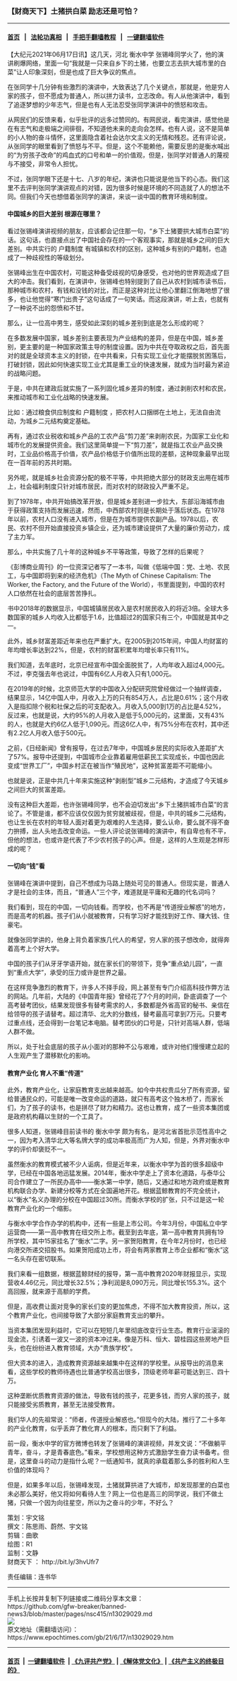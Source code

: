 ### 【财商天下】土猪拱白菜 励志还是可怕？
------------------------

#### [首页](https://github.com/gfw-breaker/banned-news3/blob/master/README.md) &nbsp;&nbsp;|&nbsp;&nbsp; [法轮功真相](https://github.com/begood0513/basic/blob/master/README.md)  &nbsp;&nbsp;|&nbsp;&nbsp; [手把手翻墙教程](https://github.com/gfw-breaker/guides/wiki)  &nbsp;&nbsp;|&nbsp;&nbsp; [一键翻墙软件](https://github.com/gfw-breaker/nogfw/blob/master/README.md)  



<div><p>
 【大纪元2021年06月17日讯】这几天，河北
 <ok href="https://www.epochtimes.com/gb/tag/%E8%A1%A1%E6%B0%B4%E4%B8%AD%E5%AD%A6.html">
  衡水中学
 </ok>
 张锡峰同学火了，他的演讲刷爆网络，里面一句“我就是一只来自乡下的土猪，也要立志去拱大城市里的白菜”让人印象深刻，但是也成了巨大争议的焦点。
</p>
<p>
 在张同学十几分钟有些激烈的演讲中，大致表达了几个关键点，那就是，他是穷人家的孩子，但不愿成为普通人，所以拼力读书，立志改命。有人从他演讲中，看到了追逐梦想的少年志气，但是也有人无法忍受张同学演讲中的愤怒和攻击。
</p>
<p>
 从网民们的反馈来看，似乎批评的远多过赞同的。有网民说，看完演讲，感觉他是在有志气和走极端之间徘徊，不知道他未来的走向会怎样。也有人说，这不是简单的小人物的奋斗情怀，这里面隐含着社会达尔文主义的无情和残忍。还有评论说，从张同学的眼里看到了愤怒与不平。但是，这个不能赖他，需要反思的是衡水喊出的“为穷孩子改命”的鸡血式的口号和单一的价值观，但是，张同学对普通人的蔑视与不接受，非常令人担忧。
</p>
<p>
 不过，张同学眼下还是十七、八岁的年纪，演讲也只能说是他当下的心态。我们这里不去评判张同学演讲观点的对错，因为很多时候是环境的不同造就了人的想法不同。但我们今天也想借着张同学的演讲，来谈一谈中国的教育环境和制度。
</p>
<p>
</p>
<h4>
 中国城乡的巨大差别 根源在哪里？
</h4>
<p>
 看过张锡峰演讲视频的朋友，应该都会记住那一句，“乡下土猪要拱大城市白菜”的话。这句话，也直接点出了中国社会存在的一个客观事实，那就是城乡之间的巨大差别。中共实行的
 <ok href="https://www.epochtimes.com/gb/tag/%E6%88%B7%E7%B1%8D%E5%88%B6%E5%BA%A6.html">
  户籍制度
 </ok>
 有城镇和农村的区别，这种城乡有别的户籍制，也造成了一种歧视性的等级划分。
</p>
<p>
 张锡峰出生在中国农村，可能这种备受歧视的切身感受，也对他的世界观造成了巨大的冲击。我们看到，在演讲中，张锡峰也特别提到了自己从农村到城市读书后，那种城市和农村，有钱和没钱的对比，而正是这种对比让他心里翻江倒海地想了很多，也让他觉得“寒门出贵子”这句话成了一句笑话。而这段演讲，听上去，也就有了一种说不出的怨愤和不甘。
</p>
<p>
 那么，让一位高中男生，感受如此深刻的城乡差别到底是怎么形成的呢？
</p>
<p>
 在多数发展中国家，城乡差别主要表现为产业结构的差异，但是在中国，城乡差别，更主要的是一种国家政策主导的制度设置。因为中共在夺取政权之后，首先面对的就是全球资本主义的封锁，在中共看来，只有实现工业化才能摆脱贫困落后，打破封锁，因此如何快速实现工业尤其是重工业的快速发展，就成为当时最为紧迫的战略问题。
</p>
<p>
 于是，中共在建政后就实施了一系列固化城乡差异的制度，通过剥削农村和农民，来推动城市和工业化战略的快速发展。
</p>
<p>
 比如：通过粮食供应制度和
 <ok href="https://www.epochtimes.com/gb/tag/%E6%88%B7%E7%B1%8D%E5%88%B6%E5%BA%A6.html">
  户籍制度
 </ok>
 ，把农村人口捆绑在土地上，无法自由流动，为城乡二元结构奠定基础。
</p>
<p>
 再有，通过农业税收和城乡产品的工农产品“剪刀差”来剥削农民，为国家工业化和城市化的发展提供资金。我们这里简单提一下“剪刀差”，就是指工农业产品交换时，工业品价格高于价值，农产品价格低于价值所出现的差额，这种现象最早出现在一百年前的苏共时期。
</p>
<p>
 另外呢，就是城乡社会资源分配的极不平等，中共把绝大部分的财政支出用在城市上，社会福利制度只针对城市居民，而对农村的财政投入严重不足。
</p>
<p>
 到了1978年，中共开始搞改革开放，但是城乡差别进一步拉大，东部沿海城市由于获得政策支持而发展迅速，然而，中西部农村则是长期处于落后状态。在1978年以前，农村人口没有进入城市，但是在为城市提供农副产品。1978以后，农民、农村不但开始直接投资乡镇企业，还为城市建设提供了大量的廉价劳动力，成了主力军。
</p>
<p>
 那么，中共实施了几十年的这种城乡不平等政策，导致了怎样的后果呢？
</p>
<p>
 《彭博商业周刊》的一位资深记者写了一本书，叫做《低端中国：党、土地、农民工，与中国即将到来的经济危机》（The Myth of Chinese Capitalism: The Worker, the Factory, and the Future of the World），书里面提到，中国的农村人口依然在社会的底层苦苦挣扎。
</p>
<p>
 书中2018年的数据显示，中国城镇居民收入是农村居民收入的将近3倍。全球大多数国家的城乡人均收入比都低于1.6，比值超过2的国家只有三个，中国就是其中之一。
</p>
<p>
 此外，城乡财富差距近年来也在严重扩大。在2005到2015年间，中国人均财富的年均增长率达到22%，但是，农村的财富积累年均增长率只有11%。
</p>
<p>
 我们知道，去年底时，北京已经宣布中国全面脱贫了，人均年收入超过4,000元。不过，李克强去年也说过，中国有6亿人月收入只有1,000元。
</p>
<p>
 在2019年的时候，北京师范大学的中国收入分配研究院曾经做过一个抽样调查，结果显示，14亿中国人中，月收入上万的只有854万人，占比是0.61%；这个月收入是指扣除个税和社保之后的可支配收入。月收入5,000到1万的占比是4.52%，反过来，也就是说，大约95%的人月收入是低于5,000元的，这里面，又有43%的人，也就是大约6亿人低于1,090元。而这6亿人中，有75%分布在农村，其中还有2.2亿人月收入低于500元。
</p>
<p>
 之前，《日经新闻》曾有报导，在过去7年中，中国城乡居民的实际收入差距扩大了57%。报导中还提到，中国城市企业靠着雇用低薪民工实现成长，中国也因此变成“世界工厂”，中国乡村正在被当作“殖民地”，这种贫富差距不可能缩小。
</p>
<p>
 也就是说，正是中共几十年来实施这种“剥削型”城乡二元结构，才造成了今天城乡之间巨大的贫富差距。
</p>
<p>
 没有这种巨大差距，也许张锡峰同学，也不会迫切发出“乡下土猪拱城市白菜”的言论了。不管是谁，都不应该仅仅因为贫穷就被歧视，但是，中共的城乡二元结构，也让生长在农村的年轻人面对着更为艰难的人生选择，要么认命，要么就不得不奋力拚搏，出人头地去改变命运。一些人评论说张锡峰的演讲中，有自卑也有不平，但他的想法，也或许是代表了不少农村孩子的心声。但是，这样的人生观是怎样形成的呢？
</p>
<h4>
 一切向“钱”看
</h4>
<p>
 张锡峰在演讲中提到，自己不想成为马路上随处可见的普通人。但现实是，普通人才是社会的主体，而且，“普通人”三个字，难道就是平庸和无趣的代名词吗？
</p>
<p>
 我们看到，现在的中国，一切向钱看。而学校，也不再是“传道授业解惑”的地方，而是高考的机器。孩子们从小就被教育，只有学习好才能找到好工作、赚大钱、住豪宅。
</p>
<p>
 就像张同学讲的，他身上背负着家族几代人的希望，穷人家的孩子想改命，就得奔着高考上个好大学。
</p>
<p>
 中国的孩子们从牙牙学语开始，就在家长们的带领下，竞争“重点幼儿园”，一直到“重点大学”，承受的压力或许是世界之最。
</p>
<p>
 在这样竞争激烈的教育下，许多人不择手段，网上甚至有专门介绍高科技作弊方法的网站。几年前，大陆的《中国青年报》曾经花了7个月的时间，卧底调查了一个高考替考团伙，结果发现很多有替考需求的人，多数都是外省高官的秘书、亲信在给领导的孩子请替考。超过清华、北大的分数线，替考最高可拿到7万元。只要考过重点线，还会得到一台笔记本电脑。替考团伙的口号是，只针对高端人群，低端人群不做。
</p>
<p>
 所以，处于社会底层的孩子从小面对的那种不公与艰难，或许对他们慢慢建立起的人生观产生了潜移默化的影响。
</p>
<h4>
 教育产业化 育人不重“传道”
</h4>
<p>
 此外，教育产业化，让家庭教育支出越来越高。如今中共权贵瓜分了所有资源，留给普通民众的，可能是唯一改变命运的道路，就只有高考这个独木桥了，而家长们，为了孩子的读书，也是拼尽了财力和精力。这也让教育，成了一些资本集团或是政府机构藉以生财的一个工具了。
</p>
<p>
 很多人知道，张锡峰目前读书的
 <ok href="https://www.epochtimes.com/gb/tag/%E8%A1%A1%E6%B0%B4%E4%B8%AD%E5%AD%A6.html">
  衡水中学
 </ok>
 颇为有名，是河北省首批示范性高中之一，因为考入清华北大等名牌大学的成功率极高而广为人知，但是，外界对衡水中学的评价却褒贬不一。
</p>
<p>
 虽然衡水的教育模式被不少人诟病，但是近年来，以衡水中学为首的很多超级中学，已经在中国各地迅猛发展。2014年，衡水中学走上了资本化道路，与泰华公司合作建立了一所民办高中——衡水第一中学，随后，又通过和地方政府或是教育机构联合办学、新建分校等方式在全国遍地开花。根据蓝鲸教育的不完全统计，以“衡水”名义办理的分校在中国超过30所。而衡水学校的扩张，只不过是这一轮教育产业化的一个缩影。
</p>
<p>
 与衡水中学合作办学的机构中，还有一些是上市公司。今年3月份，中国私立中学运营商——第一高中教育在纽交所上市。截至到去年底，第一高中教育共拥有19所学校，其中15家挂名了“衡水”二字。另一家贺阳教育，在今年2月份时，也已经向港交所递交招股书。如果贺阳成功上市，将会有两家教育上市企业都和“衡水”这一名头存在密切联系。
</p>
<p>
 我们来看一组数据，根据蓝鲸财经的报导，第一高中教育2020年财报显示，实现营收4.46亿元，同比增长32.5%；净利润是8,090万元，同比增长155.3%。这个高回报，就来源于高额的学费。
</p>
<p>
 但是，高收费让面对竞争的家长们变的更加焦虑，不得不加大教育投资，所以，这个教育产业化，也间接导致了大部分家庭教育支出的攀升。
</p>
<p>
 当资本集团发现利益时，它可以在短短几年里彻底改变行业生态。教育行业滚滚的现金流，引诱着一波又一波的资本冲过来。像是万科、恒大、碧桂园这些房地产巨头，也在纷纷进入教育领域，大办“贵族学校”。
</p>
<p>
 但大资本的进入，造成教育资源越来越集中在这样的学校里。从报导出的消息来看，这些学校的教师待遇也比普通学校高出很多，顶级老师年薪可能达到三、四十万。
</p>
<p>
 这种垄断优质教育资源的做法，导致有钱的孩子，花更多钱，而穷人家的孩子，就只能接受劣质教育，甚至无法接受教育。
</p>
<p>
 我们华人的先祖常说：“师者，传道授业解惑也。”但现今的大陆，推行了二十多年的产业化教育，似乎丢弃了教化育人的根本，而只剩下了利益。
</p>
<p>
 前一段，衡水中学的官方微博也转发了张锡峰的演讲视频，并发文说：“不做躺平青年，奋斗，才是青春底色。”看来，学校想用这种方式激励学生奋力读书备考。但是，这里奋斗的动力是指什么呢？一纸通知书，就真的承载着那么多的胜利和人生价值的体现吗？
</p>
<p>
 但是，如果多年以后，张锡峰发现，土猪就算拱进了大城市，却发现那里的白菜也未必那么美好，他又将如何看待人生？网上一位也是高三的同学说，我们不做土猪，只做一个因为向往星空，所以为之奋斗的少年，不好么？
</p>
<p>
 策划：宇文铭
 <br/>
 撰文：陈思雨、蔚然、宇文铭
 <br/>
 剪辑：曲歌
 <br/>
 绘图：R1
 <br/>
 监制：文静
 <br/>
 <ok href="https://www.epochtimes.com/gb/tag/%E8%B4%A2%E5%95%86%E5%A4%A9%E4%B8%8B.html">
  财商天下
 </ok>
 ：
 <ok href="http://bit.ly/3hvUfr7">
  http://bit.ly/3hvUfr7
 </ok>
</p>
<p>
 责任编辑：连书华
</p>
</div>
<hr/>
手机上长按并复制下列链接或二维码分享本文章：<br/>
https://github.com/gfw-breaker/banned-news3/blob/master/pages/nsc415/n13029029.md <br/>
<a href='https://github.com/gfw-breaker/banned-news3/blob/master/pages/nsc415/n13029029.md'><img src='https://github.com/gfw-breaker/banned-news3/blob/master/pages/nsc415/n13029029.md.png'/></a> <br/>
原文地址（需翻墙访问）：https://www.epochtimes.com/gb/21/6/17/n13029029.htm


------------------------
#### [首页](https://github.com/gfw-breaker/banned-news3/blob/master/README.md) &nbsp;|&nbsp; [一键翻墙软件](https://github.com/gfw-breaker/nogfw/blob/master/README.md) &nbsp;| [《九评共产党》](https://github.com/gfw-breaker/9ping.md/blob/master/README.md#九评之一评共产党是什么) | [《解体党文化》](https://github.com/gfw-breaker/jtdwh.md/blob/master/README.md) | [《共产主义的终极目的》](https://github.com/gfw-breaker/gczydzjmd.md/blob/master/README.md)


<img src='http://gfw-breaker.win/banned-news3/pages/nsc415/n13029029.md' width='0px' height='0px'/>